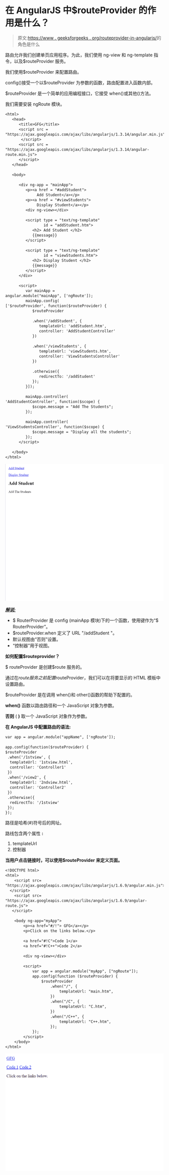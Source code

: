 # 在 AngularJS 中$routeProvider 的作用是什么？

> 原文:[https://www . geeksforgeeks . org/routeprovider-in-angularjs/](https://www.geeksforgeeks.org/what-is-the-role-of-routeprovider-in-angularjs/)的角色是什么

路由允许我们创建单页应用程序。为此，我们使用 ng-view 和 ng-template 指令，以及$routeProvider 服务。

我们使用$routeProvider 来配置路由。

config()接受一个以$routeProvider 为参数的函数，路由配置进入函数内部。

$routeProvider 是一个简单的应用编程接口，它接受 when()或其他()方法。

我们需要安装 ngRoute 模块。

```
<html>
   <head>
      <title>GFG</title>
      <script src = 
"https://ajax.googleapis.com/ajax/libs/angularjs/1.3.14/angular.min.js">
       </script>
      <script src = 
"https://ajax.googleapis.com/ajax/libs/angularjs/1.3.14/angular-route.min.js">
      </script>
   </head>

   <body>

      <div ng-app = "mainApp">
         <p><a href = "#addStudent">
              Add Student</a></p>
         <p><a href = "#viewStudents">
              Display Student</a></p>
         <div ng-view></div>

         <script type = "text/ng-template" 
                 id = "addStudent.htm">
            <h2> Add Student </h2>
            {{message}}
         </script>

         <script type = "text/ng-template" 
                 id = "viewStudents.htm">
            <h2> Display Student </h2>
            {{message}}
         </script>
      </div>

      <script>
         var mainApp = 
angular.module("mainApp", ['ngRoute']);
         mainApp.config(
['$routeProvider', function($routeProvider) {
            $routeProvider

            .when('/addStudent', {
               templateUrl: 'addStudent.htm',
               controller: 'AddStudentController'
            })

            .when('/viewStudents', {
               templateUrl: 'viewStudents.htm',
               controller: 'ViewStudentsController'
            })

            .otherwise({
               redirectTo: '/addStudent'
            });
         }]);

         mainApp.controller(
'AddStudentController', function($scope) {
            $scope.message = "Add The Students";
         });

         mainApp.controller(
'ViewStudentsController', function($scope) {
            $scope.message = "Display all the students";
         });
      </script>

   </body>
</html>
```

![](img/a007608c443b141ca378c65ab0b84048.png)

***<u>解说:</u>***

*   $ RouterProvider 是 config (mainApp 模块)下的一个函数，使用键作为“$ RouterProvider”。
*   $routeProvider.when 定义了 URL "/addStudent "。
*   默认视图由“否则”设置。
*   “控制器”用于视图。

**如何配置$routeprovider？**

$ routeProvider 是创建$route 服务的。

通过在$route 服务之前配置$routeProvider，我们可以在将要显示的 HTML 模板中设置路由。

$routeProvider 是在调用 when()和 other()函数的帮助下配置的。

**when()** 函数以路由路径和一个 JavaScript 对象为参数。

**否则** ( **)** 取一个 JavaScript 对象作为参数。

**在 AngularJS 中配置路由的语法:**

```
var app = angular.module("appName", ['ngRoute']);  

app.config(function($routeProvider) {  
$routeProvider  
 .when('/1stview', {  
  templateUrl: '1stview.html',  
  controller: 'Controller1'  
 })  
 .when('/view2', {  
  templateUrl: '2ndview.html',  
  controller: 'Controller2'  
 })  
 .otherwise({  
  redirectTo: '/1stview'  
 });  
}); 
```

路径是哈希(#)符号后的网址。

路线包含两个属性 **:**

1.  templateUrl
2.  控制器

**当用户点击链接时，可以使用$routeProvider 来定义页面。**

```
<!DOCTYPE html>
<html>
    <script src=
"https://ajax.googleapis.com/ajax/libs/angularjs/1.6.9/angular.min.js">
  </script>
    <script src=
"https://ajax.googleapis.com/ajax/libs/angularjs/1.6.9/angular-route.js">
   </script>

    <body ng-app="myApp">
        <p><a href="#/!"> GFG</a></p>
        <p>Click on the links below.</p>

        <a href="#!C">Code 1</a>
        <a href="#!C++">Code 2</a>

        <div ng-view></div>

        <script>
            var app = angular.module("myApp", ["ngRoute"]);
            app.config(function ($routeProvider) {
                $routeProvider
                    .when("/", {
                        templateUrl: "main.htm",
                    })
                    .when("/C", {
                        templateUrl: "C.htm",
                    })
                    .when("/C++", {
                        templateUrl: "C++.htm",
                    });
            });
        </script>
    </body>
</html>
```

![](img/ef020939adc007051e02bc0322af0fc1.png)